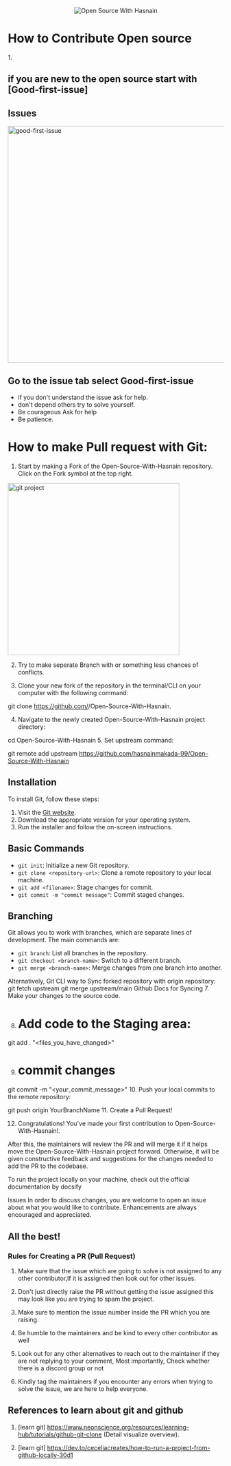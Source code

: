 <p align="center">
  <img src="https://ik.imagekit.io/1cw2zpbjy/OSWH/New_Project_header.png?updatedAt=1674799323135" alt="Open Source With Hasnain">
</p>

# How to Contribute Open source 

1.<h2> if you are new to the open source start with [Good-first-issue]<h2>

## Issues

<img src = "https://www.freecodecamp.org/news/content/images/2023/08/Step-1-of-finding-a-good-first-issue.png" alt = "good-first-issue" width = 550px>

## Go to the issue tab select Good-first-issue
   - if you don't understand the issue ask for help.
   - don't depend others try to solve yourself.
   - Be courageous Ask for help
   - Be patience. 

# How to make Pull request with Git:
1. Start by making a Fork of the Open-Source-With-Hasnain repository. Click on the Fork symbol at the top right.
<img src = "https://media.geeksforgeeks.org/wp-content/uploads/20210907120315/clonegitproject.png" alt = "git project" width = 400px >

2. Try to make seperate Branch with <new-branch> or something less chances of conflicts. 

3. Clone your new fork of the repository in the terminal/CLI on your computer with the following command:

git clone https://github.com/<your-github-username>/Open-Source-With-Hasnain.

4. Navigate to the newly created Open-Source-With-Hasnain project directory:

cd Open-Source-With-Hasnain
5. Set upstream command:

git remote add upstream https://github.com/hasnainmakada-99/Open-Source-With-Hasnain


## Installation

To install Git, follow these steps:

1. Visit the [Git website](https://git-scm.com/downloads/).
2. Download the appropriate version for your operating system.
3. Run the installer and follow the on-screen instructions.

## Basic Commands

- `git init`: Initialize a new Git repository.
- `git clone <repository-url>`: Clone a remote repository to your local machine.
- `git add <filename>`: Stage changes for commit.
- `git commit -m "commit message"`: Commit staged changes.

## Branching

Git allows you to work with branches, which are separate lines of development. The main commands are:

- `git branch`: List all branches in the repository.
- `git checkout <branch-name>`: Switch to a different branch.
- `git merge <branch-name>`: Merge changes from one branch into another.

Alternatively, Git CLI way to Sync forked repository with origin repository:
git fetch upstream
git merge upstream/main
Github Docs for Syncing
7. Make your changes to the source code.

8. # Add code to the Staging area:

git add . "<files_you_have_changed>"

9. # commit changes

git commit -m "<your_commit_message>"
10. Push your local commits to the remote repository:

git push origin YourBranchName
11. Create a Pull Request!

12. Congratulations! You've made your first contribution to Open-Source-With-Hasnain!.

 After this, the maintainers will review the PR and will merge it if it helps move the Open-Source-With-Hasnain project forward. Otherwise, it will be given constructive feedback and suggestions for the changes needed to add the PR to the codebase.

To run the project locally on your machine, check out the official documentation by docsify

Issues
In order to discuss changes, you are welcome to open an issue about what you would like to contribute. Enhancements are always encouraged and appreciated.

All the best! 
---------------------------------------------------------------------------------------------------------------
### Rules for Creating a PR (Pull Request)
1. Make sure that the issue which are going to solve is not assigned to any other contributor,If it is assigned then look out for other issues.

2. Don't just directly raise the PR without getting the issue assigned this may look like you are trying to spam the project.
3. Make sure to mention the issue number inside the PR which you are raising.
4. Be humble to the maintainers and be kind to every other contributor as well 
5. Look out for any other alternatives to reach out to the maintainer if they are not replying to your comment, Most importantly, Check whether there is a discord group or not 
6. Kindly tag the maintainers if you encounter any errors when trying to solve the issue, we are here to help   everyone.

## References to learn about git and github

1. [learn git] https://www.neonscience.org/resources/learning-hub/tutorials/github-git-clone (Detail visualize overview).

2.  [learn git] https://dev.to/ceceliacreates/how-to-run-a-project-from-github-locally-30d1

